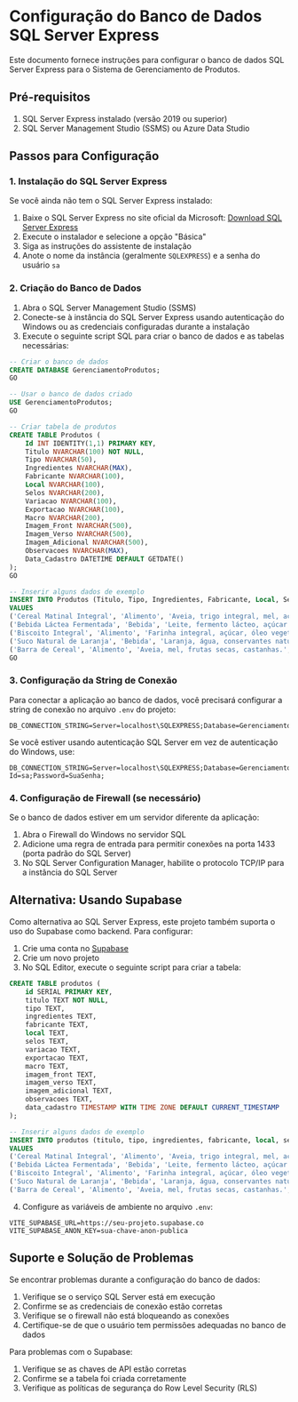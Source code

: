# Configuração do Banco de Dados SQL Server Express

Este documento fornece instruções para configurar o banco de dados SQL Server Express para o Sistema de Gerenciamento de Produtos.

## Pré-requisitos

1. SQL Server Express instalado (versão 2019 ou superior)
2. SQL Server Management Studio (SSMS) ou Azure Data Studio

## Passos para Configuração

### 1. Instalação do SQL Server Express

Se você ainda não tem o SQL Server Express instalado:

1. Baixe o SQL Server Express no site oficial da Microsoft: [Download SQL Server Express](https://www.microsoft.com/pt-br/sql-server/sql-server-downloads)
2. Execute o instalador e selecione a opção "Básica"
3. Siga as instruções do assistente de instalação
4. Anote o nome da instância (geralmente `SQLEXPRESS`) e a senha do usuário `sa`

### 2. Criação do Banco de Dados

1. Abra o SQL Server Management Studio (SSMS)
2. Conecte-se à instância do SQL Server Express usando autenticação do Windows ou as credenciais configuradas durante a instalação
3. Execute o seguinte script SQL para criar o banco de dados e as tabelas necessárias:

```sql
-- Criar o banco de dados
CREATE DATABASE GerenciamentoProdutos;
GO

-- Usar o banco de dados criado
USE GerenciamentoProdutos;
GO

-- Criar tabela de produtos
CREATE TABLE Produtos (
    Id INT IDENTITY(1,1) PRIMARY KEY,
    Titulo NVARCHAR(100) NOT NULL,
    Tipo NVARCHAR(50),
    Ingredientes NVARCHAR(MAX),
    Fabricante NVARCHAR(100),
    Local NVARCHAR(100),
    Selos NVARCHAR(200),
    Variacao NVARCHAR(100),
    Exportacao NVARCHAR(100),
    Macro NVARCHAR(200),
    Imagem_Front NVARCHAR(500),
    Imagem_Verso NVARCHAR(500),
    Imagem_Adicional NVARCHAR(500),
    Observacoes NVARCHAR(MAX),
    Data_Cadastro DATETIME DEFAULT GETDATE()
);
GO

-- Inserir alguns dados de exemplo
INSERT INTO Produtos (Titulo, Tipo, Ingredientes, Fabricante, Local, Selos, Variacao, Exportacao, Macro, Observacoes)
VALUES 
('Cereal Matinal Integral', 'Alimento', 'Aveia, trigo integral, mel, açúcar mascavo.', 'Nutrifoods', 'São Paulo', 'Orgânico, Sem Conservantes', 'Tradicional', 'Sim - América Latina', 'Carboidratos: 25g, Proteínas: 5g, Gorduras: 2g', 'Produto rico em fibras e vitaminas.'),
('Bebida Láctea Fermentada', 'Bebida', 'Leite, fermento lácteo, açúcar.', 'Lacticínios Puro', 'Minas Gerais', 'Sem Glúten, Fonte de Cálcio', 'Morango', 'Não', 'Carboidratos: 15g, Proteínas: 3g, Gorduras: 2g', 'Contém probióticos benéficos para a flora intestinal.'),
('Biscoito Integral', 'Alimento', 'Farinha integral, açúcar, óleo vegetal, ovos.', 'Nutrifoods', 'Rio de Janeiro', 'Fonte de Fibras, Baixo Sódio', 'Tradicional', 'Sim - Mercosul', 'Carboidratos: 18g, Proteínas: 2g, Gorduras: 5g', 'Ideal para lanches saudáveis.'),
('Suco Natural de Laranja', 'Bebida', 'Laranja, água, conservantes naturais.', 'Sucos Naturais', 'Bahia', 'Sem Açúcar Adicionado, 100% Natural', 'Com Polpa', 'Não', 'Carboidratos: 10g, Proteínas: 1g, Gorduras: 0g', 'Rico em vitamina C.'),
('Barra de Cereal', 'Alimento', 'Aveia, mel, frutas secas, castanhas.', 'Nutrifoods', 'São Paulo', 'Sem Glúten, Vegano', 'Frutas Vermelhas', 'Sim - Global', 'Carboidratos: 20g, Proteínas: 3g, Gorduras: 4g', 'Fonte de energia para atividades físicas.');
GO
```

### 3. Configuração da String de Conexão

Para conectar a aplicação ao banco de dados, você precisará configurar a string de conexão no arquivo `.env` do projeto:

```
DB_CONNECTION_STRING=Server=localhost\SQLEXPRESS;Database=GerenciamentoProdutos;Trusted_Connection=True;
```

Se você estiver usando autenticação SQL Server em vez de autenticação do Windows, use:

```
DB_CONNECTION_STRING=Server=localhost\SQLEXPRESS;Database=GerenciamentoProdutos;User Id=sa;Password=SuaSenha;
```

### 4. Configuração de Firewall (se necessário)

Se o banco de dados estiver em um servidor diferente da aplicação:

1. Abra o Firewall do Windows no servidor SQL
2. Adicione uma regra de entrada para permitir conexões na porta 1433 (porta padrão do SQL Server)
3. No SQL Server Configuration Manager, habilite o protocolo TCP/IP para a instância do SQL Server

## Alternativa: Usando Supabase

Como alternativa ao SQL Server Express, este projeto também suporta o uso do Supabase como backend. Para configurar:

1. Crie uma conta no [Supabase](https://supabase.com/)
2. Crie um novo projeto
3. No SQL Editor, execute o seguinte script para criar a tabela:

```sql
CREATE TABLE produtos (
    id SERIAL PRIMARY KEY,
    titulo TEXT NOT NULL,
    tipo TEXT,
    ingredientes TEXT,
    fabricante TEXT,
    local TEXT,
    selos TEXT,
    variacao TEXT,
    exportacao TEXT,
    macro TEXT,
    imagem_front TEXT,
    imagem_verso TEXT,
    imagem_adicional TEXT,
    observacoes TEXT,
    data_cadastro TIMESTAMP WITH TIME ZONE DEFAULT CURRENT_TIMESTAMP
);

-- Inserir alguns dados de exemplo
INSERT INTO produtos (titulo, tipo, ingredientes, fabricante, local, selos, variacao, exportacao, macro, observacoes)
VALUES 
('Cereal Matinal Integral', 'Alimento', 'Aveia, trigo integral, mel, açúcar mascavo.', 'Nutrifoods', 'São Paulo', 'Orgânico, Sem Conservantes', 'Tradicional', 'Sim - América Latina', 'Carboidratos: 25g, Proteínas: 5g, Gorduras: 2g', 'Produto rico em fibras e vitaminas.'),
('Bebida Láctea Fermentada', 'Bebida', 'Leite, fermento lácteo, açúcar.', 'Lacticínios Puro', 'Minas Gerais', 'Sem Glúten, Fonte de Cálcio', 'Morango', 'Não', 'Carboidratos: 15g, Proteínas: 3g, Gorduras: 2g', 'Contém probióticos benéficos para a flora intestinal.'),
('Biscoito Integral', 'Alimento', 'Farinha integral, açúcar, óleo vegetal, ovos.', 'Nutrifoods', 'Rio de Janeiro', 'Fonte de Fibras, Baixo Sódio', 'Tradicional', 'Sim - Mercosul', 'Carboidratos: 18g, Proteínas: 2g, Gorduras: 5g', 'Ideal para lanches saudáveis.'),
('Suco Natural de Laranja', 'Bebida', 'Laranja, água, conservantes naturais.', 'Sucos Naturais', 'Bahia', 'Sem Açúcar Adicionado, 100% Natural', 'Com Polpa', 'Não', 'Carboidratos: 10g, Proteínas: 1g, Gorduras: 0g', 'Rico em vitamina C.'),
('Barra de Cereal', 'Alimento', 'Aveia, mel, frutas secas, castanhas.', 'Nutrifoods', 'São Paulo', 'Sem Glúten, Vegano', 'Frutas Vermelhas', 'Sim - Global', 'Carboidratos: 20g, Proteínas: 3g, Gorduras: 4g', 'Fonte de energia para atividades físicas.');
```

4. Configure as variáveis de ambiente no arquivo `.env`:

```
VITE_SUPABASE_URL=https://seu-projeto.supabase.co
VITE_SUPABASE_ANON_KEY=sua-chave-anon-publica
```

## Suporte e Solução de Problemas

Se encontrar problemas durante a configuração do banco de dados:

1. Verifique se o serviço SQL Server está em execução
2. Confirme se as credenciais de conexão estão corretas
3. Verifique se o firewall não está bloqueando as conexões
4. Certifique-se de que o usuário tem permissões adequadas no banco de dados

Para problemas com o Supabase:

1. Verifique se as chaves de API estão corretas
2. Confirme se a tabela foi criada corretamente
3. Verifique as políticas de segurança do Row Level Security (RLS)
